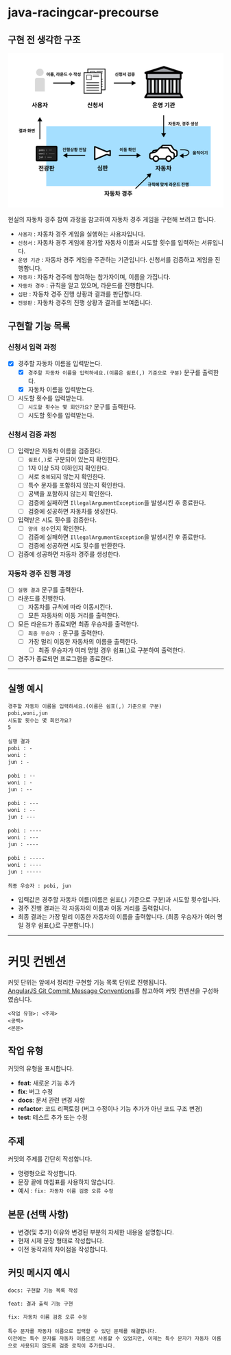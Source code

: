 # java-racingcar-precourse

## 구현 전 생각한 구조

![architecture.png](architecture.png)

현실의 자동차 경주 참여 과정을 참고하여 자동차 경주 게임을 구현해 보려고 합니다.

- `사용자` : 자동차 경주 게임을 실행하는 사용자입니다.
- `신청서` : 자동차 경주 게임에 참가할 자동차 이름과 시도할 횟수를 입력하는 서류입니다.
- `운영 기관` : 자동차 경주 게임을 주관하는 기관입니다. 신청서를 검증하고 게임을 진행합니다.
- `자동차` : 자동차 경주에 참여하는 참가자이며, 이름을 가집니다.
- `자동차 경주` : 규칙을 알고 있으며, 라운드를 진행합니다.
- `심판` : 자동차 경주 진행 상황과 결과를 판단합니다.
- `전광판` : 자동차 경주의 진행 상황과 결과를 보여줍니다.

## 구현할 기능 목록

### 신청서 입력 과정

- [X] 경주할 자동차 이름을 입력받는다.
  - [X] `경주할 자동차 이름을 입력하세요.(이름은 쉼표(,) 기준으로 구분)` 문구를 출력한다.
  - [X] 자동차 이름을 입력받는다.

- [ ] 시도할 횟수를 입력받는다.
  - [ ] `시도할 횟수는 몇 회인가요?` 문구를 출력한다.
  - [ ] 시도할 횟수를 입력받는다.

### 신청서 검증 과정

- [ ] 입력받은 자동차 이름을 검증한다.
  - [ ] `쉼표(,)`로 구분되어 있는지 확인한다.
  - [ ] 1자 이상 5자 이하인지 확인한다.
  - [ ] 서로 `중복`되지 않는지 확인한다.
  - [ ] 특수 문자를 포함하지 않는지 확인한다.
  - [ ] 공백을 포함하지 않는지 확인한다.
  - [ ] 검증에 실패하면 `IllegalArgumentException`을 발생시킨 후 종료한다.
  - [ ] 검증에 성공하면 자동차를 생성한다.
- [ ] 입력받은 시도 횟수를 검증한다.
  - [ ] `양의 정수`인지 확인한다.
  - [ ] 검증에 실패하면 `IllegalArgumentException`을 발생시킨 후 종료한다.
  - [ ] 검증에 성공하면 시도 횟수를 반환한다.
- [ ] 검증에 성공하면 자동차 경주를 생성한다.

### 자동차 경주 진행 과정

- [ ] `실행 결과` 문구를 출력한다.
- [ ] 라운드를 진행한다.
  - [ ] 자동차를 규칙에 따라 이동시킨다.
  - [ ] 모든 자동차의 이동 거리를 출력한다.
- [ ] 모든 라운드가 종료되면 최종 우승자를 출력한다.
  - [ ] `최종 우승자 :` 문구를 출력한다.
  - [ ] 가장 멀리 이동한 자동차의 이름을 출력한다.
    - [ ] 최종 우승자가 여러 명일 경우 쉼표(,)로 구분하여 출력한다.
- [ ] 경주가 종료되면 프로그램을 종료한다.

---

## 실행 예시

```text
경주할 자동차 이름을 입력하세요.(이름은 쉼표(,) 기준으로 구분)
pobi,woni,jun
시도할 횟수는 몇 회인가요?
5

실행 결과
pobi : -
woni : 
jun : -

pobi : --
woni : -
jun : --

pobi : ---
woni : --
jun : ---

pobi : ----
woni : ---
jun : ----

pobi : -----
woni : ----
jun : -----

최종 우승자 : pobi, jun
```

- 입력값은 경주할 자동차 이름(이름은 쉼표(,) 기준으로 구분)과 시도할 횟수입니다.
- 경주 진행 결과는 각 자동차의 이름과 이동 거리를 출력합니다.
- 최종 결과는 가장 멀리 이동한 자동차의 이름을 출력합니다. (최종 우승자가 여러 명일 경우 쉼표(,)로 구분합니다.)

---

# 커밋 컨벤션

커밋 단위는 앞에서 정리한 구현할 기능 목록 단위로 진행됩니다.  
[AngularJS Git Commit Message Conventions](https://gist.github.com/stephenparish/9941e89d80e2bc58a153)를 참고하여 커밋 컨벤션을
구성하였습니다.

```text
<작업 유형>: <주제>
<공백>
<본문>
```

## 작업 유형

커밋의 유형을 표시합니다.

- **feat**: 새로운 기능 추가
- **fix**: 버그 수정
- **docs**: 문서 관련 변경 사항
- **refactor**: 코드 리팩토링 (버그 수정이나 기능 추가가 아닌 코드 구조 변경)
- **test**: 테스트 추가 또는 수정

## 주제

커밋의 주제를 간단히 작성합니다.

- 명령형으로 작성합니다.
- 문장 끝에 마침표를 사용하지 않습니다.
- 예시 : `fix: 자동차 이름 검증 오류 수정`

## 본문 (선택 사항)

- 변경(및 추가) 이유와 변경된 부분의 자세한 내용을 설명합니다.
- 현재 시제 문장 형태로 작성합니다.
- 이전 동작과의 차이점을 작성합니다.

## 커밋 메시지 예시

```text
docs: 구현할 기능 목록 작성
```

```text
feat: 결과 출력 기능 구현
```

```text
fix: 자동차 이름 검증 오류 수정

특수 문자를 자동차 이름으로 입력할 수 있던 문제를 해결합니다.
이전에는 특수 문자를 자동차 이름으로 사용할 수 있었지만, 이제는 특수 문자가 자동차 이름으로 사용되지 않도록 검증 로직이 추가됩니다.
```
